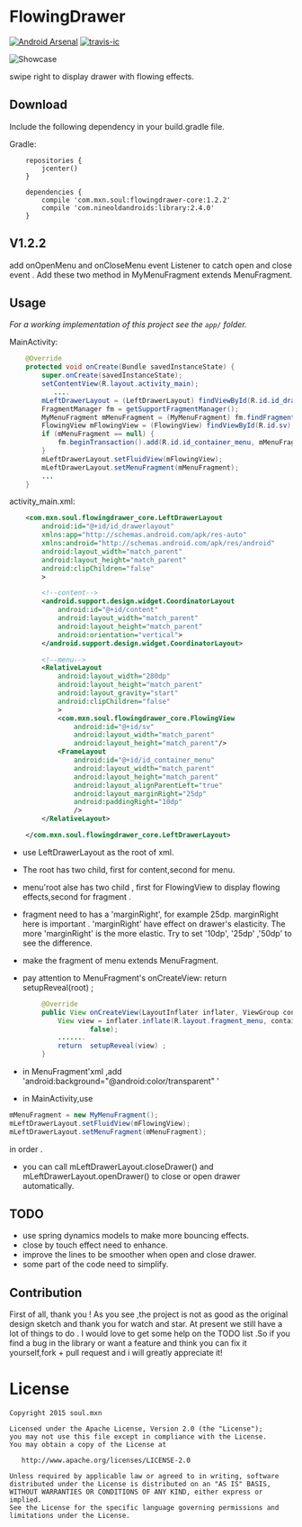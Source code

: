 # FlowingDrawer 

[![Android Arsenal](https://img.shields.io/badge/Android%20Arsenal-FlowingDrawer-green.svg?style=flat)](https://android-arsenal.com/details/1/2658)
[![travis-ic](https://travis-ci.org/mxn21/FlowingDrawer.svg?branch=master)](https://travis-ci.org/mxn21/FlowingDrawer)

![Showcase](http://baobaoloveyou.com/flowingdrawer.gif)

swipe right to display drawer with flowing effects.


## Download

Include the following dependency in your build.gradle file.

Gradle:

```Gradle
    repositories {
        jcenter()
    }

    dependencies {
        compile 'com.mxn.soul:flowingdrawer-core:1.2.2'
        compile 'com.nineoldandroids:library:2.4.0'
    }
```


## V1.2.2

add onOpenMenu and onCloseMenu event Listener to catch open and close event . Add these two 
method in MyMenuFragment extends MenuFragment.

## Usage

*For a working implementation of this project see the `app/` folder.*

MainActivity:

```java
    @Override
    protected void onCreate(Bundle savedInstanceState) {
        super.onCreate(savedInstanceState);
        setContentView(R.layout.activity_main);
           ....
        mLeftDrawerLayout = (LeftDrawerLayout) findViewById(R.id.id_drawerlayout);
        FragmentManager fm = getSupportFragmentManager();
        MyMenuFragment mMenuFragment = (MyMenuFragment) fm.findFragmentById(R.id.id_container_menu);
        FlowingView mFlowingView = (FlowingView) findViewById(R.id.sv);
        if (mMenuFragment == null) {
            fm.beginTransaction().add(R.id.id_container_menu, mMenuFragment = new MyMenuFragment()).commit();
        }
        mLeftDrawerLayout.setFluidView(mFlowingView);
        mLeftDrawerLayout.setMenuFragment(mMenuFragment);
        ...
    }
```

activity_main.xml:

```xml
    <com.mxn.soul.flowingdrawer_core.LeftDrawerLayout
        android:id="@+id/id_drawerlayout"
        xmlns:app="http://schemas.android.com/apk/res-auto"
        xmlns:android="http://schemas.android.com/apk/res/android"
        android:layout_width="match_parent"
        android:layout_height="match_parent"
        android:clipChildren="false"
        >

        <!--content-->
        <android.support.design.widget.CoordinatorLayout
            android:id="@+id/content"
            android:layout_width="match_parent"
            android:layout_height="match_parent"
            android:orientation="vertical">
        </android.support.design.widget.CoordinatorLayout>

        <!--menu-->
        <RelativeLayout
            android:layout_width="280dp"
            android:layout_height="match_parent"
            android:layout_gravity="start"
            android:clipChildren="false"
            >
            <com.mxn.soul.flowingdrawer_core.FlowingView
                android:id="@+id/sv"
                android:layout_width="match_parent"
                android:layout_height="match_parent"/>
            <FrameLayout
                android:id="@+id/id_container_menu"
                android:layout_width="match_parent"
                android:layout_height="match_parent"
                android:layout_alignParentLeft="true"
                android:layout_marginRight="25dp"
                android:paddingRight="10dp"
                />
        </RelativeLayout>

    </com.mxn.soul.flowingdrawer_core.LeftDrawerLayout>
```

* use LeftDrawerLayout as the root of xml.

* The root has two child, first for content,second for menu.

* menu'root alse has two child , first for FlowingView to display flowing effects,second for
fragment .

* fragment need to has a 'marginRight', for example 25dp.
marginRight here is important .
'marginRight'  have effect on drawer's elasticity. The more  'marginRight' is  the more elastic.
Try to set '10dp', '25dp' ,'50dp' to see the difference.

* make the fragment of menu extends MenuFragment.

* pay attention to MenuFragment's onCreateView: return setupReveal(root) ;

```java
        @Override
        public View onCreateView(LayoutInflater inflater, ViewGroup container, Bundle savedInstanceState) {
            View view = inflater.inflate(R.layout.fragment_menu, container,
                    false);
            .......
            return  setupReveal(view) ;
        }
```

* in MenuFragment'xml ,add 'android:background="@android:color/transparent" '

* in MainActivity,use

```java
mMenuFragment = new MyMenuFragment();
mLeftDrawerLayout.setFluidView(mFlowingView);
mLeftDrawerLayout.setMenuFragment(mMenuFragment);
```

in order .

* you can call mLeftDrawerLayout.closeDrawer()  and  mLeftDrawerLayout.openDrawer() to close or
open drawer automatically.



## TODO

* use spring dynamics models to make more bouncing effects.
* close by touch effect need to enhance.
* improve the lines to be smoother when open and close drawer.
* some part of the code need to simplify.


## Contribution

First of all, thank you ! As you see ,the project is not as good as the original design
sketch and thank you for watch and star. At present we still have a lot of things to do .
I would love to get some help on the TODO list .So if you find a bug in the library or want a feature
and think you can fix it yourself,fork + pull request and i will greatly appreciate it!



License
=======

    Copyright 2015 soul.mxn

    Licensed under the Apache License, Version 2.0 (the "License");
    you may not use this file except in compliance with the License.
    You may obtain a copy of the License at

       http://www.apache.org/licenses/LICENSE-2.0

    Unless required by applicable law or agreed to in writing, software
    distributed under the License is distributed on an "AS IS" BASIS,
    WITHOUT WARRANTIES OR CONDITIONS OF ANY KIND, either express or implied.
    See the License for the specific language governing permissions and
    limitations under the License.

